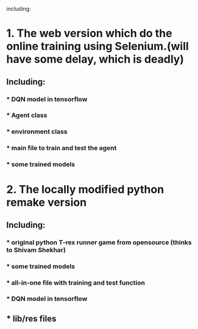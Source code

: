 including:
# 1. The web version which do the online training using Selenium.(will have some delay, which is deadly)
## Including:
### * DQN model in tensorflow
### * Agent class
### * environment class
### * main file to train and test the agent
### * some trained models
# 2. The locally modified python remake version
## Including:
### * original python T-rex runner game from opensource (thinks to Shivam Shekhar)
### * some trained models
### * all-in-one file with training and test function
### * DQN model in tensorflow
## * lib/res files
